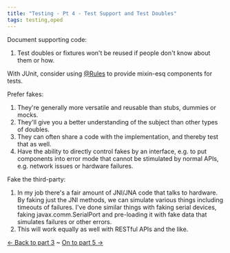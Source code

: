 ```yaml
---
title: "Testing - Pt 4 - Test Support and Test Doubles"
tags: testing,oped
---
```

<p class="c1"><span>Document supporting code:</span></p>
<p class="c1 c4"><span></span></p>
<ol class="c3" start="1">
	<li class="c0"><span>Test doubles or fixtures won&#39;t be reused if people don&#39;t know about them or how.</span></li>
</ol>
<p class="c1 c4"><span></span></p>
<p class="c1"><span>With JUnit, consider using </span><span class="c5"><a class="c2" href="/content/tutorial-junit-rule">@Rules</a></span> to provide mixin-esq components for tests.</span></p>
<p class="c1 c4"><span></span></p>
<p class="c1"><span>Prefer fakes:</span></p>
<p class="c1 c4"><span></span></p>
<ol class="c3" start="1">
	<li class="c0"><span>They&#39;re generally more versatile and reusable than stubs, dummies or mocks.</span></li>
	<li class="c0"><span>They&#39;ll give you a better understanding of the subject than other types of doubles.</span></li>
	<li class="c0"><span>They can often share a code with the implementation, and thereby test that as well.</span></li>
	<li class="c0"><span>Have the ability to directly control fakes by an interface, e.g. to put components into error mode that cannot be stimulated by normal APIs, e.g. network issues or hardware failures.</span></li>
</ol>
<p>Fake the third-party:</p>
<ol>
	<li class="c0">In my job there&#39;s a fair amount of JNI/JNA code that talks to hardware. By faking just the JNI methods, we can simulate various things including timeouts of failures. I&#39;ve done similar things with faking serial devices, faking javax.comm.SerialPort and pre-loading it with fake data that simulates failures or other errors.</li>
	<li>This will work equally as well with RESTful APIs and the like.</li>
</ol>
<p class="c1 c4"><span></span></p>
<p><a href="/content/testing-pt-3-writing-tests">&larr; Back to part 3</a> ~ <a href="/content/testing-pt-5-running-tests">On to part 5 &rarr;</a></p>
